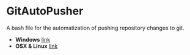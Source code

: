 # GitAutoPusher
A bash file for the automatization of pushing repository changes to git. 

- **Windows** [link](GitAutoPusher.bat)
- **OSX & Linux** [link](GitAutoPusher)
